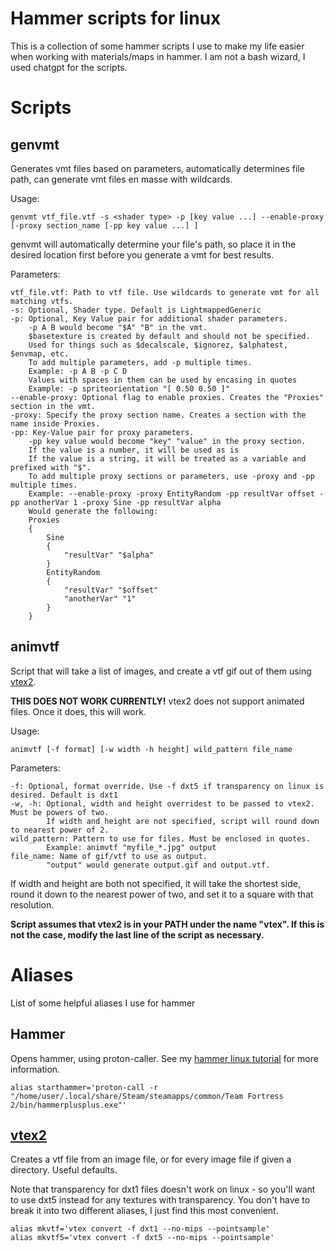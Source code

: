 # Hammer scripts for linux
This is a collection of some hammer scripts I use to make my life easier when working with materials/maps in hammer. I am not a bash wizard, I used chatgpt for the scripts.

# Scripts
## genvmt
Generates vmt files based on parameters, automatically determines file path, can generate vmt files en masse with wildcards.

Usage:

```
genvmt vtf_file.vtf -s <shader type> -p [key value ...] --enable-proxy [-proxy section_name [-pp key value ...] ]
```
genvmt will automatically determine your file's path, so place it in the desired location first before you generate a vmt for best results.

Parameters:
```
vtf_file.vtf: Path to vtf file. Use wildcards to generate vmt for all matching vtfs.
-s: Optional, Shader type. Default is LightmappedGeneric
-p: Optional, Key Value pair for additional shader parameters. 
    -p A B would become "$A" "B" in the vmt. 
    $basetexture is created by default and should not be specified.
    Used for things such as $decalscale, $ignorez, $alphatest, $envmap, etc.
    To add multiple parameters, add -p multiple times.
    Example: -p A B -p C D
    Values with spaces in them can be used by encasing in quotes
    Example: -p spriteorientation "[ 0.50 0.50 ]"
--enable-proxy: Optional flag to enable proxies. Creates the "Proxies" section in the vmt.
-proxy: Specify the proxy section name. Creates a section with the name inside Proxies.
-pp: Key-Value pair for proxy parameters.
    -pp key value would become "key" "value" in the proxy section.
    If the value is a number, it will be used as is
    If the value is a string, it will be treated as a variable and prefixed with "$".
    To add multiple proxy sections or parameters, use -proxy and -pp multiple times.
    Example: --enable-proxy -proxy EntityRandom -pp resultVar offset -pp anotherVar 1 -proxy Sine -pp resultVar alpha
    Would generate the following:
    Proxies
	{
		Sine
		{
			"resultVar" "$alpha"
		}
		EntityRandom
		{
			"resultVar" "$offset"
			"anotherVar" "1"
		}
	}
```
## animvtf
Script that will take a list of images, and create a vtf gif out of them using [vtex2](https://github.com/StrataSource/vtex2).

**THIS DOES NOT WORK CURRENTLY!** vtex2 does not support animated files. Once it does, this will work.

Usage:
```
animvtf [-f format] [-w width -h height] wild_pattern file_name
```
Parameters:
```
-f: Optional, format override. Use -f dxt5 if transparency on linux is desired. Default is dxt1
-w, -h: Optional, width and height overridest to be passed to vtex2. Must be powers of two.
        If width and height are not specified, script will round down to nearest power of 2.
wild_pattern: Pattern to use for files. Must be enclosed in quotes.
        Example: animvtf "myfile_*.jpg" output
file_name: Name of gif/vtf to use as output. 
        "output" would generate output.gif and output.vtf.
```
If width and height are both not specified, it will take the shortest side, round it down to the nearest power of two, and set it to a square with that resolution.

**Script assumes that vtex2 is in your PATH under the name "vtex". If this is not the case, modify the last line of the script as necessary.**

# Aliases
List of some helpful aliases I use for hammer
## Hammer
Opens hammer, using proton-caller. See my [hammer linux tutorial](https://github.com/rsedxcftvgyhbujnkiqwe/HammerPlusPlus-Linux) for more information.
```
alias starthammer='proton-call -r "/home/user/.local/share/Steam/steamapps/common/Team Fortress 2/bin/hammerplusplus.exe"'
```

## [vtex2](https://github.com/StrataSource/vtex2)
Creates a vtf file from an image file, or for every image file if given a directory. Useful defaults.

Note that transparency for dxt1 files doesn't work on linux - so you'll want to use dxt5 instead for any textures with transparency. You don't have to break it into two different aliases, I just find this most convenient.
```
alias mkvtf='vtex convert -f dxt1 --no-mips --pointsample'
alias mkvtf5='vtex convert -f dxt5 --no-mips --pointsample'
``` 
